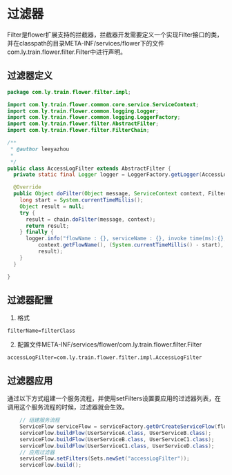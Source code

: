 # 过滤器

Filter是flower扩展支持的拦截器，拦截器开发需要定义一个实现Filter接口的类，并在classpath的目录META-INF/services/flower下的文件com.ly.train.flower.filter.Filter中进行声明。

## 过滤器定义

```java
package com.ly.train.flower.filter.impl;

import com.ly.train.flower.common.core.service.ServiceContext;
import com.ly.train.flower.common.logging.Logger;
import com.ly.train.flower.common.logging.LoggerFactory;
import com.ly.train.flower.filter.AbstractFilter;
import com.ly.train.flower.filter.FilterChain;

/**
 * @author leeyazhou
 * 
 */
public class AccessLogFilter extends AbstractFilter {
  private static final Logger logger = LoggerFactory.getLogger(AccessLogFilter.class);

  @Override
  public Object doFilter(Object message, ServiceContext context, FilterChain chain) {
    long start = System.currentTimeMillis();
    Object result = null;
    try {
      result = chain.doFilter(message, context);
      return result;
    } finally {
      logger.info("flowName : {}, serviceName : {}, invoke time(ms):{}, message : {}, result : {}",
          context.getFlowName(), (System.currentTimeMillis() - start), context.getCurrentServiceName(), message,
          result);
    }
  }

}
```

## 过滤器配置

1. 格式
```text
filterName=filterClass
```

2. 配置文件META-INF/services/flower/com.ly.train.flower.filter.Filter

```text
accessLogFilter=com.ly.train.flower.filter.impl.AccessLogFilter
```

## 过滤器应用

通过以下方式组建一个服务流程，并使用setFilters设置要应用的过滤器列表，在调用这个服务流程的时候，过滤器就会生效。

```java
    // 组建服务流程
    ServiceFlow serviceFlow = serviceFactory.getOrCreateServiceFlow(flowName);
    serviceFlow.buildFlow(UserServiceA.class, UserServiceB.class);
    serviceFlow.buildFlow(UserServiceB.class, UserServiceC1.class);
    serviceFlow.buildFlow(UserServiceC1.class, UserServiceD.class);
    // 应用过滤器
    serviceFlow.setFilters(Sets.newSet("accessLogFilter"));
    serviceFlow.build();
```
